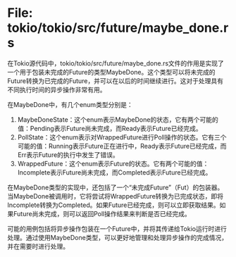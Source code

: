 # File: tokio/tokio/src/future/maybe_done.rs

在Tokio源代码中，tokio/tokio/src/future/maybe_done.rs文件的作用是实现了一个用于包装未完成的Future的类型MaybeDone。这个类型可以将未完成的Future转换为已完成的Future，并可以在以后的时间继续进行。这对于处理具有不同执行时间的异步操作非常有用。

在MaybeDone中，有几个enum类型分别是：
1. MaybeDoneState：这个enum表示MaybeDone的状态，它有两个可能的值：Pending表示Future尚未完成，而Ready表示Future已经完成。
2. PollState：这个enum表示对WrappedFuture进行Poll操作的状态。它有三个可能的值：Running表示Future正在进行中，Ready表示Future已经完成，而Err表示Future的执行中发生了错误。
3. WrappedFuture：这个enum表示Future的状态。它有两个可能的值：Incomplete表示Future尚未完成，而Completed表示Future已经完成。

在MaybeDone类型的实现中，还包括了一个“未完成Future”（Fut）的包装器。当MaybeDone被调用时，它将尝试将WrappedFuture转换为已完成状态，即将Incomplete转换为Completed。如果Future已经完成，则可以立即获取结果。如果Future尚未完成，则可以返回Poll操作结果来判断是否已经完成。

可能的用例包括将异步操作包装在一个Future中，并将其传递给Tokio运行时进行处理。通过使用MaybeDone类型，可以更好地管理和处理异步操作的完成情况，并在需要时进行处理。

